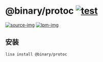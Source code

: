 @binary/protoc [![test](https://github.com/LISTENAI/binary-protoc/actions/workflows/test.yml/badge.svg)](https://github.com/LISTENAI/binary-protoc/actions/workflows/test.yml)
==========

[![source-img]][source-url] [![lpm-img]][lpm-url]

## 安装

```
lisa install @binary/protoc
```

[source-img]: https://img.shields.io/static/v1?style=flat-square&label=source&color=blue&message=3.19.1
[source-url]: https://github.com/protocolbuffers/protobuf/releases/tag/v3.19.1
[lpm-img]: https://img.shields.io/badge/dynamic/json?style=flat-square&label=lpm&color=green&query=latestVersion&url=https%3A%2F%2Flpm.listenai.com%2Fapi%2Fcloud%2Fpackages%2Fdetail%3Fname%3D%40binary%2Fprotoc
[lpm-url]: https://lpm.listenai.com/lpm/info/?keyword=%40binary%2Fprotoc
